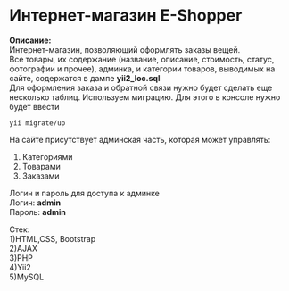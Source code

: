 # Интернет-магазин E-Shopper  
**Описание:**  
Интернет-магазин, позволяющий оформлять заказы вещей.  
Все товары, их содержание (название, описание, стоимость, статус, фотографии и прочее), админка, и категории товаров, выводимых на сайте, содержатся в дампе **yii2_loc.sql**    
Для оформления заказа и обратной связи нужно будет сделать еще несколько таблиц. Используем миграцию. Для этого в консоле нужно будет ввести  
```
yii migrate/up  
```  
На сайте присутствует админская часть, которая может управлять:  
1) Категориями  
2) Товарами  
3) Заказами  
  
  
Логин и пароль для доступа к админке  
Логин: **admin**  
Пароль: **admin**  
  
  Стек:  
  1)HTML,CSS, Bootstrap  
  2)AJAX  
  3)PHP  
  4)Yii2  
  5)MySQL  
